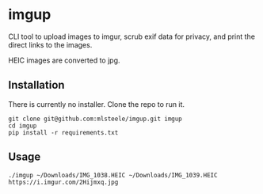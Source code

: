 # imgup

CLI tool to upload images to imgur, scrub exif data for privacy, and print the direct links to the images.

HEIC images are converted to jpg.

## Installation

There is currently no installer. Clone the repo to run it.

```
git clone git@github.com:mlsteele/imgup.git imgup
cd imgup
pip install -r requirements.txt
```

## Usage
```
./imgup ~/Downloads/IMG_1038.HEIC ~/Downloads/IMG_1039.HEIC
https://i.imgur.com/2Hijmxq.jpg
```
